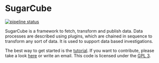 # SugarCube

[![pipeline status](https://gitlab.com/sugarcube/sugarcube/badges/master/pipeline.svg)](https://gitlab.com/sugarcube/sugarcube/commits/master)

SugarCube is a framework to fetch, transform and publish data. Data processes
are described using plugins, which are chained in sequence to transform any
sort of data. It is used to support data based investigations.

The best way to get started is the [tutorial](docs/tutorial.md). If you want
to contribute, please take a look [here](CONTRIBUTING.md) or write an
email. This code is licensed under the [GPL 3](LICENSE).
